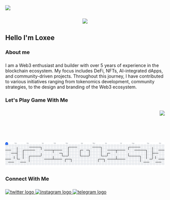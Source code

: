 <div>
  <img style="100%" src="https://capsule-render.vercel.app/api?type=transparent&height=100&section=header&reversal=false&text=Hey%20%F0%9F%91%8B%20What's%20up?&fontSize=20&fontColor=FFFFFF&fontAlign=50&fontAlignY=50&stroke=-&animation=fadeIn&descSize=20&descAlign=50&descAlignY=50&color=gradient"  />
</div>

###

<div align="center">
  <img src="https://count.getloli.com/@:loxlid?theme=booru-huggboo&padding=7&scale=1&align=bottom&pixelated=1&darkmode=auto"  />
</div>

###

<h2 align="left">Hello I'm Loxee</h2>

###

<h3 align="left">About me</h3>

###

<p align="left">I am a Web3 enthusiast and builder with over 5 years of experience in the blockchain ecosystem. My focus includes DeFi, NFTs, AI-integrated dApps, and community-driven projects. Throughout this journey, I have contributed to various initiatives ranging from tokenomics development, community strategies, to the design and branding of the Web3 ecosystem.</p>

###

<h3 align="left">Let's Play Game With Me</h3>

###

<img align="right" height="100" src="https://i.imgflip.com/65efzo.gif"  />

###

<picture>
  <source media="(prefers-color-scheme: dark)" srcset="https://raw.githubusercontent.com/loxlid/loxlid/output/pacman-contribution-graph-dark.svg">
  <source media="(prefers-color-scheme: light)" srcset="https://raw.githubusercontent.com/loxlid/loxlid/output/pacman-contribution-graph.svg">
  <img alt="pacman contribution graph" src="https://raw.githubusercontent.com/loxlid/loxlid/output/pacman-contribution-graph.svg">
</picture>

###

<h3 align="left">Connect With Me</h3>

###

<div align="left">
  <a href="https://x.com/loxee772" target="_blank">
    <img src="https://raw.githubusercontent.com/maurodesouza/profile-readme-generator/master/src/assets/icons/social/twitter/default.svg" width="52" height="40" alt="twitter logo"  />
  </a>
  <a href="http://instagram.com/loxlid_" target="_blank">
    <img src="https://raw.githubusercontent.com/maurodesouza/profile-readme-generator/master/src/assets/icons/social/instagram/default.svg" width="52" height="40" alt="instagram logo"  />
  </a>
  <a href="https://t.me/VannLand" target="_blank">
    <img src="https://raw.githubusercontent.com/maurodesouza/profile-readme-generator/master/src/assets/icons/social/telegram/default.svg" width="52" height="40" alt="telegram logo"  />
  </a>
</div>

###
